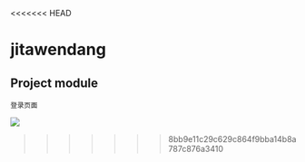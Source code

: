 <<<<<<< HEAD
# jitawendang

## Project module
```
登录页面
```
![](https://p9-juejin.byteimg.com/tos-cn-i-k3u1fbpfcp/9ffe2db4e43a4421bf272ed2625bc140~tplv-k3u1fbpfcp-zoom-1.image)
>>>>>>> 8bb9e11c29c629c864f9bba14b8a787c876a3410
